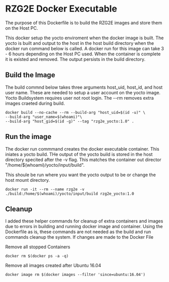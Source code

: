 # RZG2E Docker Executable

The purpose of this Dockerfile is to build the RZG2E images and store them on the Host PC.

This docker setup the yocto enviroment when the docker image is built. The yocto is built and output to the host in the host build directory when the docker run command below is called. A docker run for this image can take 3 - 6 hours depending on the Host PC used. When the container is complete it is existed and removed. The output persists in the build directory. 

## Build the Image
The build commnd below takes three arguments host_uid, host_id, and host user name. These are needed to setup a user account on the yocto image. Yocto Buildsystem requires user not root login. The --rm removes extra images craeted during build.

    docker build --no-cache --rm --build-arg "host_uid=$(id -u)" \
    --build-arg "user_name=$(whoami)"\
    --build-arg "host_gid=$(id -g)" --tag "rzg2e_yocto:1.0" .

## Run the image
The docker run commmand creates the docker executable container. This iniates a yocto build. THe output of the yocto build is stored in the host directory specited after the -v flag. This matches the container out director "/home/$(whoami)/yocto/input/build". 

This shoule be run where you want the yocto output to be or change the host mount directory.

    docker run -it --rm --name rzg2e -v ./build:/home/$(whoami)/yocto/input/build rzg2e_yocto:1.0

## Cleanup
I added these helper commands for cleanup of extra containers and images due to errors in building and running docker image and container. Using the Dockerfile as is, these commands are not needed as the build and run commands cleanup the system. If changes are made to the Docker File 

Remove all stopped Containers

```
docker rm $(docker ps -a -q)
```

Remove all images created after Ubuntu 16.04
  

```
docker image rm $(docker images --filter 'since=ubuntu:16.04')
```



